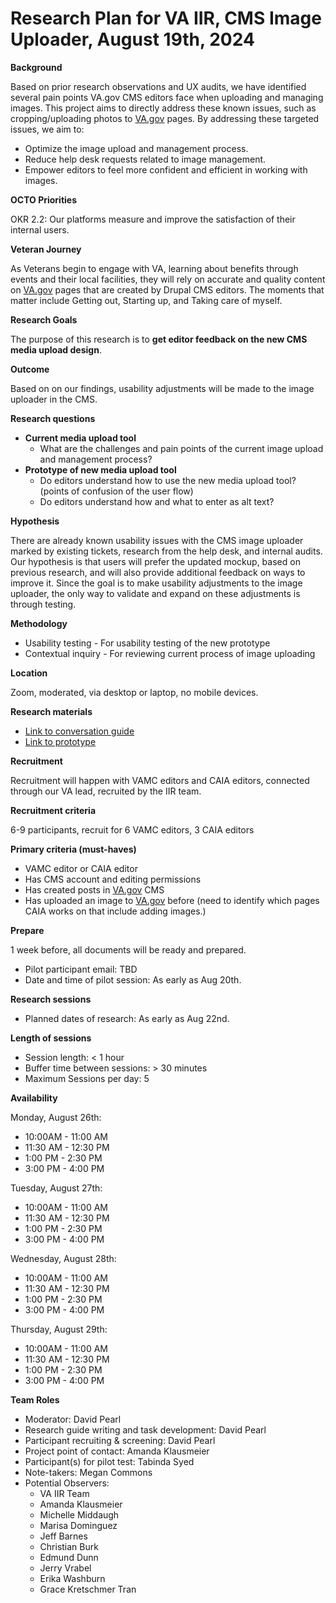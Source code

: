 # Research Plan for VA IIR, CMS Image Uploader, August 19th, 2024

**Background**

Based on prior research observations and UX audits, we have identified several pain points VA.gov CMS editors face when uploading and managing images.  This project aims to directly address these known issues, such as cropping/uploading photos to [VA.gov](http://va.gov/) pages. By addressing these targeted issues, we aim to:

- Optimize the image upload and management process.
- Reduce help desk requests related to image management.
- Empower editors to feel more confident and efficient in working with images.

**OCTO Priorities**

OKR 2.2: Our platforms measure and improve the satisfaction of their internal users.

**Veteran Journey**

As Veterans begin to engage with VA, learning about benefits through events and their local facilities, they will rely on accurate and quality content on [VA.gov](http://va.gov/) pages that are created by Drupal CMS editors. The moments that matter include Getting out, Starting up, and Taking care of myself.

**Research Goals**

The purpose of this research is to **get editor feedback on the new CMS media upload design**.

**Outcome**

Based on on our findings, usability adjustments will be made to the image uploader in the CMS.

**Research questions**

- **Current media upload tool**
    - What are the challenges and pain points of the current image upload and management process?
- **Prototype of new media upload tool**
    - Do editors understand how to use the new media upload tool? (points of confusion of the user flow)
    - Do editors understand how and what to enter as alt text?

**Hypothesis**

There are already known usability issues with the CMS image uploader marked by existing tickets, research from the help desk, and internal audits. Our hypothesis is that users will prefer the updated mockup, based on previous research, and will also provide additional feedback on ways to improve it. Since the goal is to make usability adjustments to the image uploader, the only way to validate and expand on these adjustments is through testing.

**Methodology**

- Usability testing -  For usability testing of the new prototype
- Contextual inquiry - For reviewing current process of image uploading

**Location**

Zoom, moderated, via desktop or laptop, no mobile devices.

**Research materials**

- [Link to conversation guide](https://github.com/department-of-veterans-affairs/va.gov-team/blob/master/products/facilities/medical-centers/research/2024%20VAMC%20CMS/ImageUploader/ConversationGuide.md)
- [Link to prototype](https://www.figma.com/proto/OjptXN3dzYqJHDQb8zV2eb/CMS-Research?page-id=246%3A8&node-id=254-1068&viewport=396%2C351%2C0.13&t=gZUe6WufnnPEQhVb-1&scaling=scale-down&content-scaling=fixed&starting-point-node-id=254%3A1068&show-proto-sidebar=1&hotspot-hints=0)

**Recruitment**

Recruitment will happen with VAMC editors and CAIA editors, connected through our VA lead, recruited by the IIR team.

**Recruitment criteria**

6-9 participants, recruit for 6 VAMC editors, 3 CAIA editors

**Primary criteria (must-haves)**

- VAMC editor or CAIA editor
- Has CMS account and editing permissions
- Has created posts in [VA.gov](http://va.gov/) CMS
- Has uploaded an image to [VA.gov](http://va.gov/) before (need to identify which pages CAIA works on that include adding images.)

**Prepare**

1 week before, all documents will be ready and prepared.

- Pilot participant email: TBD
- Date and time of pilot session: As early as Aug 20th.

**Research sessions**

- Planned dates of research: As early as Aug 22nd.

**Length of sessions**

- Session length: < 1 hour
- Buffer time between sessions: > 30 minutes
- Maximum Sessions per day: 5

**Availability**

Monday, August 26th:

- 10:00AM - 11:00 AM
- 11:30 AM - 12:30 PM
- 1:00 PM - 2:30 PM
- 3:00 PM - 4:00 PM

Tuesday, August 27th:

- 10:00AM - 11:00 AM
- 11:30 AM - 12:30 PM
- 1:00 PM - 2:30 PM
- 3:00 PM - 4:00 PM

Wednesday, August 28th:

- 10:00AM - 11:00 AM
- 11:30 AM - 12:30 PM
- 1:00 PM - 2:30 PM
- 3:00 PM - 4:00 PM

Thursday, August 29th:

- 10:00AM - 11:00 AM
- 11:30 AM - 12:30 PM
- 1:00 PM - 2:30 PM
- 3:00 PM - 4:00 PM

**Team Roles**

- Moderator: David Pearl
- Research guide writing and task development: David Pearl
- Participant recruiting & screening: David Pearl
- Project point of contact: Amanda Klausmeier
- Participant(s) for pilot test: Tabinda Syed
- Note-takers: Megan Commons
- Potential Observers:
    - VA IIR Team
    - Amanda Klausmeier
    - Michelle Middaugh
    - Marisa Dominguez
    - Jeff Barnes
    - Christian Burk
    - Edmund Dunn
    - Jerry Vrabel
    - Erika Washburn
    - Grace Kretschmer Tran

